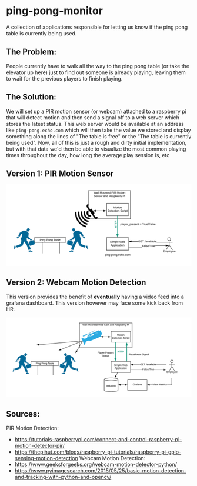 # ping-pong-monitor
A collection of applications responsible for letting us know if the ping pong table is currently being used.

## The Problem:
People currently have to walk all the way to the ping pong table (or take the elevator up here) just to find out someone is already playing, leaving them to wait for the previous players to finish playing.

## The Solution:
We will set up a PIR motion sensor (or webcam) attached to a raspberry pi that will detect motion and then send a signal off to a web server which stores the latest status. This web server would be available at an address like `ping-pong.echo.com` which will then take the value we stored and display something along the lines of "The table is free" or the "The table is currently being used". Now, all of this is just a rough and dirty initial implementation, but with that data we'd then be able to visualize the most common playing times throughout the day, how long the average play session is, etc

## Version 1: PIR Motion Sensor
![Version 1](https://github.com/zmailloux/ping-pong-monitor/blob/master/Ping%20Pong%20Monitor%20-%20V1.png)



## Version 2: Webcam Motion Detection
This version provides the benefit of **eventually** having a video feed into a grafana dashboard. This version however may face some kick back from HR.
<!-- ![Version 2](https://github.com/zmailloux/ping-pong-monitor/blob/master/Ping%20Pong%20Monitor%20-%20V2.png) -->
![Version 3](https://github.com/zmailloux/ping-pong-monitor/blob/master/Ping%20Pong%20Monitor%20-%20V3.png)

## Sources:
PIR Motion Detection:
* https://tutorials-raspberrypi.com/connect-and-control-raspberry-pi-motion-detector-pir/
* https://thepihut.com/blogs/raspberry-pi-tutorials/raspberry-pi-gpio-sensing-motion-detection
Webcam Motion Detection:
* https://www.geeksforgeeks.org/webcam-motion-detector-python/
* https://www.pyimagesearch.com/2015/05/25/basic-motion-detection-and-tracking-with-python-and-opencv/